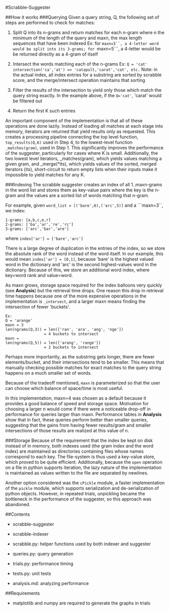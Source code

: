 #Scrabble-Suggester

##How it works
###Querying
Given a query string, Q, the following set of steps are performed to check 
for matches:

1. Split Q into its n-grams and return matches for each n-gram 
where n the minimum of the length of the query and maxn, the max length sequences that have been indexed 
Ex: for ```maxn=3``, a 4-letter word would be split into its 3-grams; for ```maxn=5```, a 4-letter would be be returned directly as a 4-gram of itself

2. Intersect the words matching each of the n-grams
Ex: ```Q = 'cat' intersection('ca','at') => 'catapult,'carat','cat', etc.```
Note: in the actual index, all index entries for a substring are sorted by scrabble score, and the merge/intersect operation       maintains that sorting

3. Filter the results of the intersection to yield only those which match the query
string exactly. In the example above, if the ```Q='cat'```, 'carat' would be filtered out

4. Return the first K such entries

An important component of the implementation is that all of these operations are done lazily.
Instead of loading all matches at each stage into memory, iterators are returned that yield
results only as requested. This creates a processing pipeline connecting the top level
function, ```top_results(Q,K)``` used in Step 4, to the lowest-level 
function ```_matches(gram)```, used in Step 1. This significantly improves the performance
of the suggester, particularly for cases where K is small. Additionally, the two lowest 
level iterators, _matches(gram), which yields values matching a given gram, and _merge(*its), 
which yields values of the sorted, merged iterators (its), short-circuit to return empty lists
when their inputs make it impossible to yield matches for any K.

###Indexing
The scrabble suggester creates an index of all 1..maxn-grams in the word list and stores
them as key-value pairs where the key is the n-gram and the values are a sorted list of 
words matching that n-gram.

For example, given ```word_list = [('bare',6),('arc',5)]``` and a ```maxn=3``, 
we index:
```
1-grams: [a,b,c,e,r]
2-grams: ['ba','ar','re','rc']
3-grams: ['arc','bar','are']
```

where ```index['ar'] = ['bare','arc']```

There is a large degree of duplication in the entries of the index, so we store
the absolute rank of the word instead of the word itself. In our example, this would mean 
```index['ar'] = [0,1]```, because 'bare' is the highest valued word in the dictionary and 'arc'
is the second highest-values word in the dictionary. Because of this, we store an additional
word index, where key=word rank and value=word.

As maxn grows, storage space required for the index balloons very quickly (see **Analysis**)
but the retrieval time drops. One reason this drop in retrieval time happens because one of the more
expensive operations in the implementation is ```_intersect```, and a larger maxn means finding
the intersection of fewer 'buckets'.
```
Ex: 
Q = 'arange'
maxn = 3
len(ngrams(Q,3)) = len(['ran', 'ara', 'ang', 'nge'])
				 = 4 buckets to intersect
maxn = 
len(ngrams(Q,5)) = len(['arang', 'range'])
                 = 2 buckets to intersect
```
Perhaps more importantly, as the substring gets longer, there are fewer elements/bucket, and their 
intersections tend to be smaller. This means that manually checking possible matches
for exact matches to the query string happens on a much smaller set of words.

Because of the tradeoff mentioned, ```maxn``` is parameterized so that the user can
choose which balance of space/time is most useful.

In this implementation, maxn=4 was chosen as a default because it provides a good balance of 
speed and storage space. Motivation for choosing a larger n would come if there were a noticeable
drop-off in performance for queries larger than maxn. Performance tables in **Analysis** show that 
in fact, these queries perform better than smaller queries, suggesting that the gains from having
fewer results/gram and smaller intersections of those results are realized at this value of n.

###Storage
Because of the requirement that the index be kept on disk instead of in memory, both indexes used (the gram index and the word index) are maintained as directories containing files whose names correspond
to each key. The file-system is thus used a key-value store, which proved to be quite efficient.
Additionally, because the ```open``` operation on a file in python supports iteration, the lazy nature of the implementation is maintained as values written to the file are separated by newlines.

Another option considered was the ```cPickle``` module, a faster implementation of the ```pickle``` module, which supports serialization and de-serialization of python objects. However, in repeated trials, unpickling became the bottleneck in the performance of the suggester, so this approach was abandoned.

##Contents
* scrabble-suggester
* scrabble-indexer

* scrabble.py: helper functions used by both indexer 
and suggester
* queries.py: query generation
* trials.py: performance timing
* tests.py: unit tests

* analysis.md: analyzing performance

##Requirements
* matplotlib and numpy are required to generate the graphs in trials